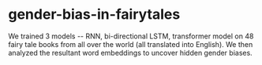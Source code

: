 # gender-bias-in-fairytales

We trained 3 models -- RNN, bi-directional LSTM, transformer model on 48 fairy tale books from all over the world (all translated into English). We then analyzed the resultant word embeddings to uncover hidden gender biases.